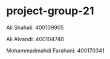 # project-group-21

Ali Shahali: 400109905

Ali Alvandi: 400104748

Mohammadmahdi Farahani: 400170341
